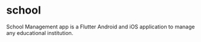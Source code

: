# school
School Management app is a Flutter Android and iOS application to manage any educational institution.
